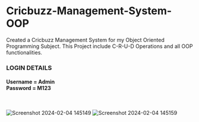 # Cricbuzz-Management-System-OOP
Created a Cricbuzz Management System for my Object Oriented Programming Subject. This Project include C-R-U-D Operations and all OOP functionalities.
<br>
<h3>LOGIN DETAILS</h3>
<h4>Username = Admin <br> Password = M123 <br> </h4>
<br>

![Screenshot 2024-02-04 145149](https://github.com/Saadnadeem07/Cricbuzz-Management-System-OOP/assets/112171181/ebf93872-3a87-4bfa-b5a0-6d782d132b04)
![Screenshot 2024-02-04 145159](https://github.com/Saadnadeem07/Cricbuzz-Management-System-OOP/assets/112171181/499b6696-b5d0-41d0-ae8a-8731f7d8a345)
